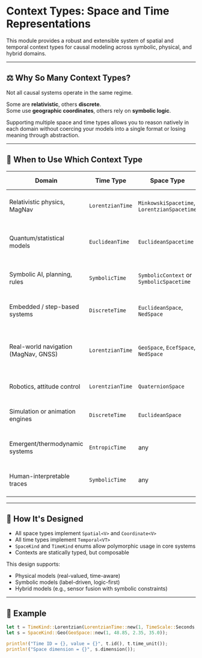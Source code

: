 # Context Types: Space and Time Representations

This module provides a robust and extensible system of spatial
and temporal context types for causal modeling across symbolic, physical, and hybrid domains.


---

## ⚖️ Why So Many Context Types?

Not all causal systems operate in the same regime.

Some are **relativistic**, others **discrete**.  
Some use **geographic coordinates**, others rely on **symbolic logic**.

Supporting multiple space and time types allows you to reason natively in each domain
without coercing your models into a single format or losing meaning through abstraction.

---

## 🧠 When to Use Which Context Type

| **Domain**                           | **Time Type**    | **Space Type**                              | **Use This When...**                                       |
|--------------------------------------|------------------|---------------------------------------------|------------------------------------------------------------|
| Relativistic physics, MagNav         | `LorentzianTime` | `MinkowskiSpacetime`, `LorentzianSpacetime` | You model causality, velocity, or lightcones               |
| Quantum/statistical models           | `EuclideanTime`  | `EuclideanSpacetime`                        | You run simulations, QFT, or use Wick rotation             |
| Symbolic AI, planning, rules         | `SymbolicTime`   | `SymbolicContext` or `SymbolicSpacetime`    | You reason in logical or qualitative steps                 |
| Embedded / step-based systems        | `DiscreteTime`   | `EuclideanSpace`, `NedSpace`                | Your systems run on ticks or control loops                 |
| Real-world navigation (MagNav, GNSS) | `LorentzianTime` | `GeoSpace`, `EcefSpace`, `NedSpace`         | You use real sensors, location data, or earth-fixed frames |
| Robotics, attitude control           | `LorentzianTime` | `QuaternionSpace`                           | You track orientation in 3D space                          |
| Simulation or animation engines      | `DiscreteTime`   | `EuclideanSpace`                            | You simulate systems frame-by-frame                        |
| Emergent/thermodynamic systems       | `EntropicTime`   | any                                         | You care about time direction or entropy                   |
| Human-interpretable traces           | `SymbolicTime`   | any                                         | You want readable timelines or explainability              |

---

## 🔩 How It's Designed

- All space types implement `Spatial<V>` and `Coordinate<V>`
- All time types implement `Temporal<VT>`
- `SpaceKind` and `TimeKind` enums allow polymorphic usage in core systems
- Contexts are statically typed, but composable

This design supports:

- Physical models (real-valued, time-aware)
- Symbolic models (label-driven, logic-first)
- Hybrid models (e.g., sensor fusion with symbolic constraints)

---

## 🧪 Example

```rust
let t = TimeKind::Lorentzian(LorentzianTime::new(1, TimeScale::Seconds, 1.23));
let s = SpaceKind::Geo(GeoSpace::new(1, 48.85, 2.35, 35.0));

println!("Time ID = {}, value = {}", t.id(), t.time_unit());
println!("Space dimension = {}", s.dimension());
